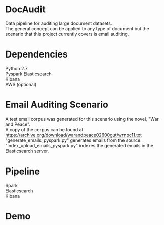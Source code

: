 # DocAudit
Data pipeline for auditing large document datasets.    
The general concept can be applied to any type of document but the scenario that this project currently covers is email auditing.  

# Dependencies  
Python 2.7  
Pyspark 
Elasticsearch  
Kibana  
AWS (optional)  

# Email Auditing Scenario
A test email corpus was generated for this scenario using the novel, "War and Peace".  
A copy of the corpus can be found at https://archive.org/download/warandpeace02600gut/wrnpc11.txt  
"generate_emails_pyspark.py" generates emails from the source.  
"index_upload_emails_pyspark.py" indexes the generated emails in the Elasticsearch server.

# Pipeline  
Spark  
Elasticsearch  
Kibana 

# Demo  
<url coming soon>  
  
